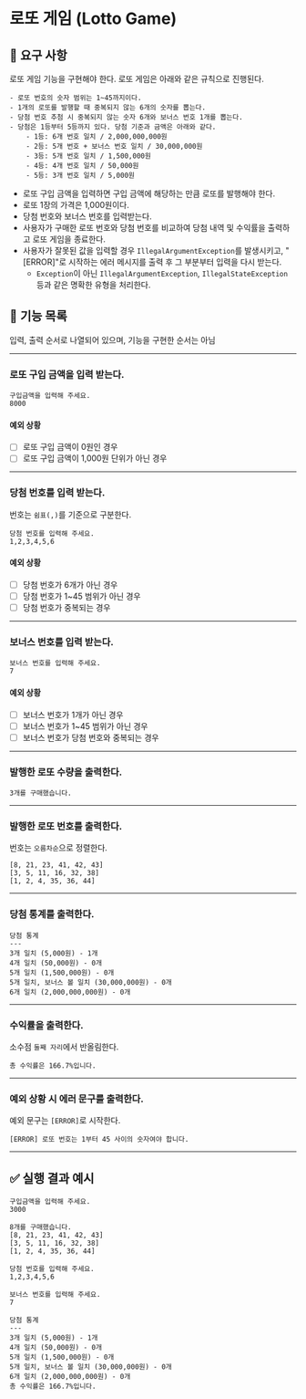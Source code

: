 # 로또 게임 (Lotto Game)

## 🚀 요구 사항

로또 게임 기능을 구현해야 한다. 로또 게임은 아래와 같은 규칙으로 진행된다.

```
- 로또 번호의 숫자 범위는 1~45까지이다.
- 1개의 로또를 발행할 때 중복되지 않는 6개의 숫자를 뽑는다.
- 당첨 번호 추첨 시 중복되지 않는 숫자 6개와 보너스 번호 1개를 뽑는다.
- 당첨은 1등부터 5등까지 있다. 당첨 기준과 금액은 아래와 같다.
    - 1등: 6개 번호 일치 / 2,000,000,000원
    - 2등: 5개 번호 + 보너스 번호 일치 / 30,000,000원
    - 3등: 5개 번호 일치 / 1,500,000원
    - 4등: 4개 번호 일치 / 50,000원
    - 5등: 3개 번호 일치 / 5,000원
```

- 로또 구입 금액을 입력하면 구입 금액에 해당하는 만큼 로또를 발행해야 한다.
- 로또 1장의 가격은 1,000원이다.
- 당첨 번호와 보너스 번호를 입력받는다.
- 사용자가 구매한 로또 번호와 당첨 번호를 비교하여 당첨 내역 및 수익률을 출력하고 로또 게임을 종료한다.
- 사용자가 잘못된 값을 입력할 경우 `IllegalArgumentException`를 발생시키고, "[ERROR]"로 시작하는 에러 메시지를 출력 후 그 부분부터 입력을 다시 받는다.
    - `Exception`이 아닌 `IllegalArgumentException`, `IllegalStateException` 등과 같은 명확한 유형을 처리한다.


## 📄 기능 목록 
입력, 출력 순서로 나열되어 있으며, 기능을 구현한 순서는 아님

---

### 로또 구입 금액을 입력 받는다.

```
구입금액을 입력해 주세요.
8000
```

#### 예외 상황

- [ ] 로또 구입 금액이 0원인 경우
- [ ] 로또 구입 금액이 1,000원 단위가 아닌 경우

---

### 당첨 번호를 입력 받는다.

번호는 `쉼표(,)`를 기준으로 구분한다.

```
당첨 번호를 입력해 주세요.
1,2,3,4,5,6
```

#### 예외 상황

- [ ] 당첨 번호가 6개가 아닌 경우
- [ ] 당첨 번호가 1~45 범위가 아닌 경우
- [ ] 당첨 번호가 중복되는 경우

---

### 보너스 번호를 입력 받는다.

```
보너스 번호를 입력해 주세요.
7
```

#### 예외 상황

- [ ] 보너스 번호가 1개가 아닌 경우
- [ ] 보너스 번호가 1~45 범위가 아닌 경우
- [ ] 보너스 번호가 당첨 번호와 중복되는 경우

---

### 발행한 로또 수량을 출력한다.

```
3개를 구매했습니다.
```

---

### 발행한 로또 번호를 출력한다.

번호는 `오름차순`으로 정렬한다.

```
[8, 21, 23, 41, 42, 43] 
[3, 5, 11, 16, 32, 38] 
[1, 2, 4, 35, 36, 44] 
```

---

### 당첨 통계를 출력한다.

```
당첨 통계
---
3개 일치 (5,000원) - 1개
4개 일치 (50,000원) - 0개
5개 일치 (1,500,000원) - 0개
5개 일치, 보너스 볼 일치 (30,000,000원) - 0개
6개 일치 (2,000,000,000원) - 0개
```

---

### 수익률을 출력한다.

소수점 `둘째 자리`에서 반올림한다.

```
총 수익률은 166.7%입니다.
```

---

### 예외 상황 시 에러 문구를 출력한다.

예외 문구는 `[ERROR]`로 시작한다.

```
[ERROR] 로또 번호는 1부터 45 사이의 숫자여야 합니다.
```

---

## ✅ 실행 결과 예시

```
구입금액을 입력해 주세요.
3000

8개를 구매했습니다.
[8, 21, 23, 41, 42, 43] 
[3, 5, 11, 16, 32, 38] 
[1, 2, 4, 35, 36, 44] 

당첨 번호를 입력해 주세요.
1,2,3,4,5,6

보너스 번호를 입력해 주세요.
7

당첨 통계
---
3개 일치 (5,000원) - 1개
4개 일치 (50,000원) - 0개
5개 일치 (1,500,000원) - 0개
5개 일치, 보너스 볼 일치 (30,000,000원) - 0개
6개 일치 (2,000,000,000원) - 0개
총 수익률은 166.7%입니다.
```